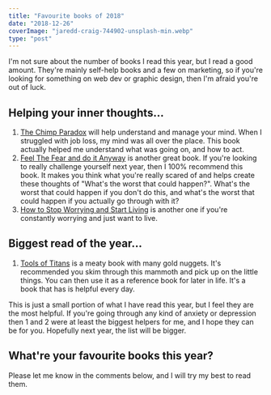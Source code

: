 ```yaml
---
title: "Favourite books of 2018"
date: "2018-12-26"
coverImage: "jaredd-craig-744902-unsplash-min.webp"
type: "post"
---
```


I'm not sure about the number of books I read this year, but I read a good amount. They're mainly self-help books and a few on marketing, so if you're looking for something on web dev or graphic design, then I'm afraid you're out of luck.

## Helping your inner thoughts...

1. [The Chimp Paradox](https://amzn.to/2BG0STf) will help understand and manage your mind. When I struggled with job loss, my mind was all over the place. This book actually helped me understand what was going on, and how to act.
2. [Feel The Fear and do it Anyway](https://amzn.to/2Czdbm1) is another great book. If you're looking to really challenge yourself next year, then I 100% recommend this book. It makes you think what you're really scared of and helps create these thoughts of "What's the worst that could happen?". What's the worst that could happen if you don't do this, and what's the worst that could happen if you actually go through with it?
3. [How to Stop Worrying and Start Living](https://amzn.to/2GEuM03) is another one if you're constantly worrying and just want to live.

## Biggest read of the year...

1. [Tools of Titans](https://amzn.to/2RgG66A) is a meaty book with many gold nuggets. It's recommended you skim through this mammoth and pick up on the little things. You can then use it as a reference book for later in life. It's a book that has is helpful every day.

This is just a small portion of what I have read this year, but I feel they are the most helpful. If you're going through any kind of anxiety or depression then 1 and 2 were at least the biggest helpers for me, and I hope they can be for you. Hopefully next year, the list will be bigger.

## What're your favourite books this year?

Please let me know in the comments below, and I will try my best to read them.
